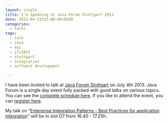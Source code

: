 ```yaml
---
layout: single
title: I'm speaking at Java Forum Stuttgart 2013
date: 2013-04-21T23:00:00+0200
categories: 
  - talks
tags: 
  - talk
  - java
  - eai
  - jfs2013
  - stuttgart
  - integration
  - software development

---
```


I have been invited to talk at [Java Forum Stuttgart](http://www.java-forum-stuttgart.de/de/Konferenz.html) on July 4th 2013. Java Forum is a single day event fully packed with good talks on various topics.
You can see the [complete schedule here](http://www.java-forum-stuttgart.de/de/Programm.html). If you like to attend the event, you can [register here](http://www.java-forum-stuttgart.de/anmeldung.html).

My talk on "[Enterprise Integration Patterns - Best Practices for application integration](http://www.java-forum-stuttgart.de/de/Abstracts+Slot+7.html#art520)" will be in slot D7 from 16.40 - 17.25h.